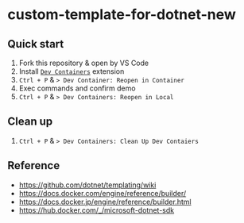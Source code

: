 # custom-template-for-dotnet-new

## Quick start

1. Fork this repository & open by VS Code
1. Install [`Dev Containers`](https://marketplace.visualstudio.com/items?itemName=ms-vscode-remote.remote-containers) extension
1. `Ctrl + P` & `> Dev Container: Reopen in Container`
1. Exec commands and confirm demo
1. `Ctrl + P` & `> Dev Containers: Reopen in Local`

## Clean up
1. `Ctrl + P` & `> Dev Containers: Clean Up Dev Contaiers`

## Reference
- https://github.com/dotnet/templating/wiki
- https://docs.docker.com/engine/reference/builder/
- https://docs.docker.jp/engine/reference/builder.html
- https://hub.docker.com/_/microsoft-dotnet-sdk